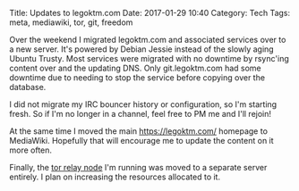 Title: Updates to legoktm.com
Date: 2017-01-29 10:40
Category: Tech
Tags: meta, mediawiki, tor, git, freedom

Over the weekend I migrated legoktm.com and associated services over to a new server. It's powered by Debian Jessie instead of the slowly aging Ubuntu Trusty. Most services were migrated with no downtime by rsync'ing content over and the updating DNS. Only git.legoktm.com had some downtime due to needing to stop the service before copying over the database.

I did not migrate my IRC bouncer history or configuration, so I'm starting fresh. So if I'm no longer in a channel, feel free to PM me and I'll rejoin!

At the same time I moved the main <a href="https://legoktm.com/">https://legoktm.com/</a> homepage to MediaWiki. Hopefully that will encourage me to update the content on it more often.

Finally, the <a href="https://atlas.torproject.org/#details/7B190463E733CC292AA4010D194D1798CD8EB9A0">tor relay node</a> I'm running was moved to a separate server entirely. I plan on increasing the resources allocated to it.
